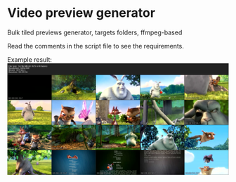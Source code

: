 # Video preview generator
Bulk tiled previews generator, targets folders, ffmpeg-based

Read the comments in the script file to see the requirements.

Example result:
![sample](https://github.com/trickerer/video-preview-generator/blob/master/sample.jpg)

